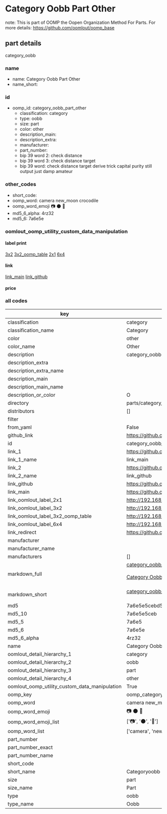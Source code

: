 # Category Oobb Part Other  

note: This is part of OOMP the Oopen Organization Method For Parts. For more details: https://github.com/oomlout/oomp_base

##  part details
  



category_oobb



### name
* name: Category Oobb Part Other
* name_short: 
### id
* oomp_id: category_oobb_part_other
  * classification: category
  * type: oobb
  * size: part
  * color: other
  * description_main: 
  * description_extra: 
  * manufacturer: 
  * part_number: 
  * bip 39 word 2: check distance
  * bip 39 word 3: check distance target
  * bip 39 word: check distance target derive trick capital purity still output just damp amateur

### other_codes
* short_code: 
* oomp_word: camera new_moon crocodile
* oomp_word_emoji :camera: :new_moon: :crocodile:
* md5_6_alpha: 4rz32
* md5_6: 7a6e5e






### oomlout_oomp_utility_custom_data_manipulation
#### label print
[3x2](http://192.168.1.245:1112/?label=oomp%204rz32)
[3x2_oomp_table](http://192.168.1.108:1112/?label=oomp%204rz32)
[2x1](http://192.168.1.242:1112/?label=oomp%204rz32)
[6x4](http://192.168.1.55:1112/?label=oomp%204rz32)    

#### link

[link_main](https://github.com/oomlout/oomlout_oomp_version_1_messy/tree/main/parts/category_oobb_part_other) [link_github](https://github.com/oomlout/oomlout_oomp_version_1_messy/tree/main/parts/category_oobb_part_other)                             

#### price







### all codes 
| key | value |  
| --- | --- |  
| classification | category |  
| classification_name | Category |  
| color | other |  
| color_name | Other |  
| description | category_oobb |  
| description_extra |  |  
| description_extra_name |  |  
| description_main |  |  
| description_main_name |  |  
| description_or_color | O  |  
| directory | parts/category_oobb_part_other |  
| distributors | [] |  
| filter |  |  
| from_yaml | False |  
| github_link | https://github.com/oomlout/oomlout_oomp_part_src/tree/main/parts/category_oobb_part_other |  
| id | category_oobb_part_other |  
| link_1 | https://github.com/oomlout/oomlout_oomp_version_1_messy/tree/main/parts/category_oobb_part_other |  
| link_1_name | link_main |  
| link_2 | https://github.com/oomlout/oomlout_oomp_version_1_messy/tree/main/parts/category_oobb_part_other |  
| link_2_name | link_github |  
| link_github | https://github.com/oomlout/oomlout_oomp_version_1_messy/tree/main/parts/category_oobb_part_other |  
| link_main | https://github.com/oomlout/oomlout_oomp_version_1_messy/tree/main/parts/category_oobb_part_other |  
| link_oomlout_label_2x1 | http://192.168.1.242:1112/?label=oomp%204rz32 |  
| link_oomlout_label_3x2 | http://192.168.1.245:1112/?label=oomp%204rz32 |  
| link_oomlout_label_3x2_oomp_table | http://192.168.1.108:1112/?label=oomp%204rz32 |  
| link_oomlout_label_6x4 | http://192.168.1.55:1112/?label=oomp%204rz32 |  
| link_redirect | https://github.com/oomlout/oomlout_oomp_version_1_messy/tree/main/parts/category_oobb_part_other |  
| manufacturer |  |  
| manufacturer_name |  |  
| manufacturers | [] |  
| markdown_full | [category_oobb_part_other](none)<br>[](none)<br>[Category Oobb Part Other](none)<br><br> |  
| markdown_short | [category_oobb_part_other](none)<br><br> |  
| md5 | 7a6e5e5cebd5d5c8887433b7bbcfe938 |  
| md5_10 | 7a6e5e5ceb |  
| md5_5 | 7a6e5 |  
| md5_6 | 7a6e5e |  
| md5_6_alpha | 4rz32 |  
| name | Category Oobb Part Other |  
| oomlout_detail_hierarchy_1 | category |  
| oomlout_detail_hierarchy_2 | oobb |  
| oomlout_detail_hierarchy_3 | part |  
| oomlout_detail_hierarchy_4 | other |  
| oomlout_oomp_utility_custom_data_manipulation | True |  
| oomp_key | oomp_category_oobb_part_other |  
| oomp_word | camera new_moon crocodile |  
| oomp_word_emoji | :camera: :new_moon: :crocodile: |  
| oomp_word_emoji_list | [':camera:', ':new_moon:', ':crocodile:'] |  
| oomp_word_list | ['camera', 'new_moon', 'crocodile'] |  
| part_number |  |  
| part_number_exact |  |  
| part_number_name |  |  
| short_code |  |  
| short_name | Categoryoobb |  
| size | part |  
| size_name | Part |  
| type | oobb |  
| type_name | Oobb |  
